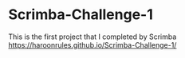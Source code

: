 # Scrimba-Challenge-1
This is the first project that I completed by Scrimba
https://haroonrules.github.io/Scrimba-Challenge-1/
